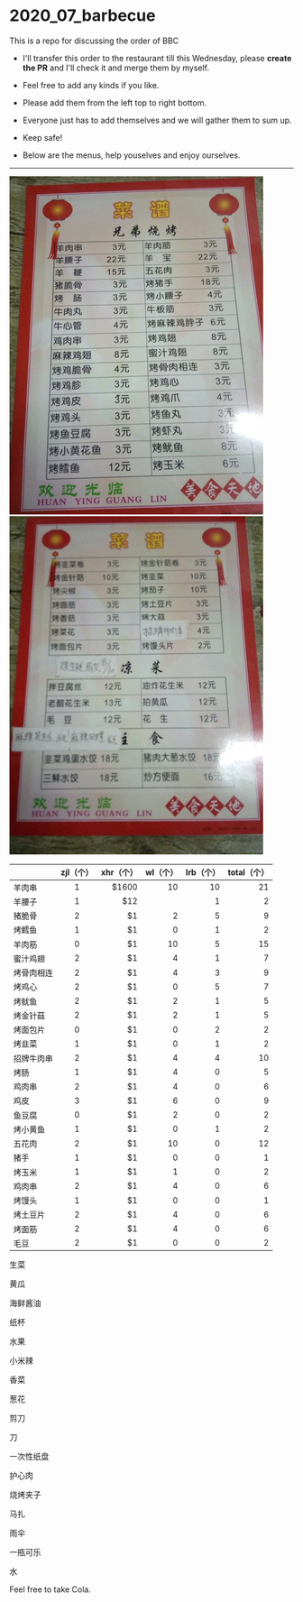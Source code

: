# 2020_07_barbecue
This is a repo for discussing the order of BBC


- I'll transfer this order to the restaurant till this Wednesday, please **create the PR** and I'll check it and merge them by myself.


- Feel free to add any kinds if you like. 
- Please add them from the left top to right bottom.
- Everyone just has to add themselves and we will gather them to sum up.
- Keep safe!
- Below are the menus, help youselves and enjoy ourselves. 
*****


![menu1](https://github.com/luruibo1995/2020_07_barbecue/raw/master/pic/3edea4a06e48060194123fcfc5489a67148001.jpg "meat")
![menu2](https://github.com/luruibo1995/2020_07_barbecue/raw/master/pic/03baacbe498d7b76a070be43c0877c7c109958.jpg "vegetables")



|         | zjl（个）         |   xhr（个）|  wl（个）| lrb（个）|total（个）
| ------------- |:-------------:| -----:| ----:|---:|-----:|
| 羊肉串      | 1 | $1600 |10| 10|21|
| 羊腰子      | 1      |   $12 || 1|2|
| 猪脆骨 | 2 |    $1 |2| 5|9|
| 烤鳕鱼 | 1  |    $1 |0| 1|2|
| 羊肉筋 | 0|    $1 |10| 5|15|
| 蜜汁鸡翅 | 2|    $1 |4|1|7|
| 烤骨肉相连 | 2|    $1 |4|3|9|
| 烤鸡心 | 2  |    $1 |0|5|7|
| 烤鱿鱼 | 2 |    $1 |2|1|5|
| 烤金针菇 | 2|    $1 |2|1|5|
| 烤面包片 | 0 |    $1 |0|2|2|
| 烤韭菜 | 1|    $1 |0|1|2|
| 招牌牛肉串 |2|    $1 |4|4|10|
| 烤肠 |1|    $1 |4|0|5|
| 鸡肉串 |2|    $1 |4|0|6|
| 鸡皮 |3|    $1 |6|0|9|
| 鱼豆腐 |0|    $1 |2|0|2|
| 烤小黄鱼 |1|    $1 |0|1|2|
| 五花肉 |2|    $1 |10|0|12|
| 猪手 |1|    $1 |0|0|1|
| 烤玉米 |1|    $1 |1|0|2|
| 鸡肉串 |2|    $1 |4|0|6|
| 烤馒头 |1|    $1 |0|0|1|
| 烤土豆片 |2|    $1 |4|0|6|
| 烤面筋 |2|    $1 |4|0|6|
| 毛豆 |2|    $1 |0|0|2|


生菜 

黄瓜

海鲜酱油

纸杯

水果

小米辣

香菜

葱花

剪刀

刀

一次性纸盘

护心肉

烧烤夹子

马扎

雨伞

一瓶可乐

水





Feel free to take Cola.



